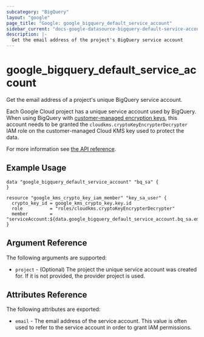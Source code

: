 ```yaml
---
subcategory: "BigQuery"
layout: "google"
page_title: "Google: google_bigquery_default_service_account"
sidebar_current: "docs-google-datasource-bigquery-default-service-account"
description: |-
  Get the email address of the project's BigQuery service account
---
```


# google\_bigquery\_default\_service\_account

Get the email address of a project's unique BigQuery service account.

Each Google Cloud project has a unique service account used by BigQuery. When using
BigQuery with [customer-managed encryption keys](https://cloud.google.com/bigquery/docs/customer-managed-encryption),
this account needs to be granted the
`cloudkms.cryptoKeyEncrypterDecrypter` IAM role on the customer-managed Cloud KMS key used to protect the data.

For more information see
[the API reference](https://cloud.google.com/bigquery/docs/reference/rest/v2/projects/getServiceAccount).

## Example Usage

```hcl
data "google_bigquery_default_service_account" "bq_sa" {
}

resource "google_kms_crypto_key_iam_member" "key_sa_user" {
  crypto_key_id = google_kms_crypto_key.key.id
  role          = "roles/cloudkms.cryptoKeyEncrypterDecrypter"
  member        = "serviceAccount:${data.google_bigquery_default_service_account.bq_sa.email}"
}
```

## Argument Reference

The following arguments are supported:

* `project` - (Optional) The project the unique service account was created for. If it is not provided, the provider project is used.

## Attributes Reference

The following attributes are exported:

* `email` - The email address of the service account. This value is often used to refer to the service account
in order to grant IAM permissions.
